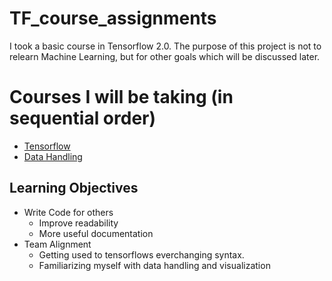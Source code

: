 # TF_course_assignments
I took a basic course in Tensorflow 2.0. The purpose of this project is not to relearn Machine Learning, but for other goals which will be discussed later.

# Courses I will be taking (in sequential order)
* [Tensorflow](https://www.udemy.com/course/machine-learning-with-tensorflow-for-business-intelligence/)
* [Data Handling](https://www.udemy.com/course/learn-sql-for-data-analysis-with-google-bigquery/)

## Learning Objectives
* Write Code for others
  * Improve readability
  * More useful documentation
* Team Alignment
  * Getting used to tensorflows everchanging syntax.
  * Familiarizing myself with data handling and visualization
